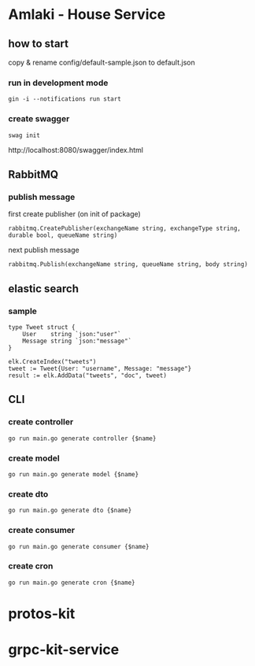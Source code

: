 # Amlaki - House Service

## how to start

copy & rename config/default-sample.json to default.json

### run in development mode

```
gin -i --notifications run start
```

### create swagger

```
swag init
```

http://localhost:8080/swagger/index.html

## RabbitMQ

### publish message

first create publisher (on init of package)

```
rabbitmq.CreatePublisher(exchangeName string, exchangeType string, durable bool, queueName string)
```

next publish message

```
rabbitmq.Publish(exchangeName string, queueName string, body string)
```

## elastic search

### sample

```
type Tweet struct {
	User    string `json:"user"`
	Message string `json:"message"`
}

elk.CreateIndex("tweets")
tweet := Tweet{User: "username", Message: "message"}
result := elk.AddData("tweets", "doc", tweet)
```

## CLI

### create controller

```
go run main.go generate controller {$name}
```

### create model

```
go run main.go generate model {$name}
```

### create dto

```
go run main.go generate dto {$name}
```

### create consumer

```
go run main.go generate consumer {$name}
```

### create cron

```
go run main.go generate cron {$name}
```
# protos-kit
# grpc-kit-service
